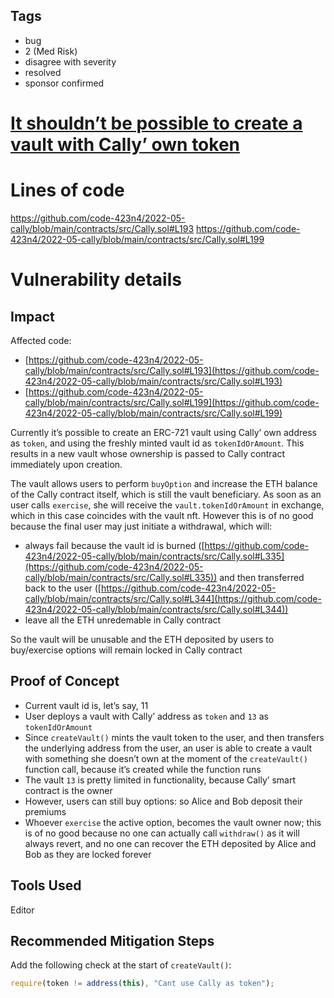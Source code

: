 ## Tags

- bug
- 2 (Med Risk)
- disagree with severity
- resolved
- sponsor confirmed

# [It shouldn’t be possible to create a vault with Cally’ own token](https://github.com/code-423n4/2022-05-cally-findings/issues/224) 

# Lines of code

https://github.com/code-423n4/2022-05-cally/blob/main/contracts/src/Cally.sol#L193
https://github.com/code-423n4/2022-05-cally/blob/main/contracts/src/Cally.sol#L199


# Vulnerability details

## Impact

Affected code:

- [https://github.com/code-423n4/2022-05-cally/blob/main/contracts/src/Cally.sol#L193](https://github.com/code-423n4/2022-05-cally/blob/main/contracts/src/Cally.sol#L193)
- [https://github.com/code-423n4/2022-05-cally/blob/main/contracts/src/Cally.sol#L199](https://github.com/code-423n4/2022-05-cally/blob/main/contracts/src/Cally.sol#L199)

Currently it’s possible to create an ERC-721 vault using Cally’ own address as `token`, and using the freshly minted vault id as `tokenIdOrAmount`. This results in a new vault whose ownership is passed to Cally contract immediately upon creation.

The vault allows users to perform `buyOption` and increase the ETH balance of the Cally contract itself, which is still the vault beneficiary. As soon as an user calls `exercise`, she will receive the `vault.tokenIdOrAmount` in exchange, which in this case coincides with the vault nft. However this is of no good because the final user may just initiate a withdrawal, which will:

- always fail because the vault id is burned ([https://github.com/code-423n4/2022-05-cally/blob/main/contracts/src/Cally.sol#L335](https://github.com/code-423n4/2022-05-cally/blob/main/contracts/src/Cally.sol#L335)) and then transferred back to the user ([https://github.com/code-423n4/2022-05-cally/blob/main/contracts/src/Cally.sol#L344](https://github.com/code-423n4/2022-05-cally/blob/main/contracts/src/Cally.sol#L344))
- leave all the ETH unredemable in Cally contract

So the vault will be unusable and the ETH deposited by users to buy/exercise options will remain locked in Cally contract

## Proof of Concept

- Current vault id is, let’s say, 11
- User deploys a vault with Cally’ address as `token` and `13` as `tokenIdOrAmount`
- Since `createVault()` mints the vault token to the user, and then transfers the underlying address from the user, an user is able to create a vault with something she doesn’t own at the moment of the `createVault()` function call, because it’s created while the function runs
- The vault `13` is pretty limited in functionality, because Cally’ smart contract is the owner
- However, users can still buy options: so Alice and Bob deposit their premiums
- Whoever `exercise` the active option, becomes the vault owner now; this is of no good because no one can actually call `withdraw()` as it will always revert, and no one can recover the ETH deposited by Alice and Bob as they are locked forever

## Tools Used

Editor

## Recommended Mitigation Steps

Add the following check at the start of `createVault()`:

```jsx
require(token != address(this), "Cant use Cally as token");
```


